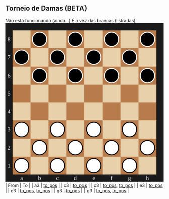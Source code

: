 ## Torneio de Damas (BETA)
Não está funcionando (ainda...)
É a vez das brancas (listradas)
![board](assets/board.svg)
| From | To |
| a3 | [to_pos](https://github.com/Igor0Pires/Igor0Pires/issues/new?title=damas|move|a3-b4) |
| c3 | [to_pos](https://github.com/Igor0Pires/Igor0Pires/issues/new?title=damas|move|c3-b4) |
| c3 | [to_pos](https://github.com/Igor0Pires/Igor0Pires/issues/new?title=damas|move|c3-b4), [to_pos](https://github.com/Igor0Pires/Igor0Pires/issues/new?title=damas|move|c3-d4) |
| e3 | [to_pos](https://github.com/Igor0Pires/Igor0Pires/issues/new?title=damas|move|e3-d4) |
| e3 | [to_pos](https://github.com/Igor0Pires/Igor0Pires/issues/new?title=damas|move|e3-d4), [to_pos](https://github.com/Igor0Pires/Igor0Pires/issues/new?title=damas|move|e3-f4) |
| g3 | [to_pos](https://github.com/Igor0Pires/Igor0Pires/issues/new?title=damas|move|g3-f4) |
| g3 | [to_pos](https://github.com/Igor0Pires/Igor0Pires/issues/new?title=damas|move|g3-f4), [to_pos](https://github.com/Igor0Pires/Igor0Pires/issues/new?title=damas|move|g3-h4) |

